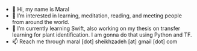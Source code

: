 - 👋 Hi, my name is Maral
- 👀 I’m interested in learning, meditation, reading, and meeting people from around the world.
- 🌱 I’m currently learning Swift, also working on my thesis on transfer learning for plant identification. I am gonna do that using Python and TF.
- 📫 Reach me through maral [dot] sheikhzadeh [at] gmail [dot] com

<!---
maralthesage/maralthesage is a ✨ special ✨ repository because its `README.md` (this file) appears on your GitHub profile.
You can click the Preview link to take a look at your changes.
--->
